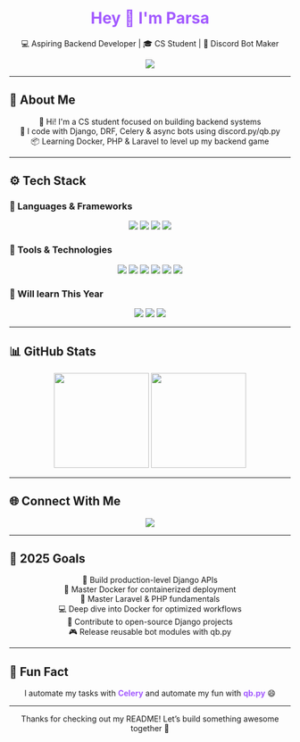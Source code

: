 <h1 align="center" style="color:#A259FF;">Hey 👋 I'm Parsa</h1>

<p align="center">
  💻 Aspiring Backend Developer | 🎓 CS Student | 🤖 Discord Bot Maker  
</p>

<p align="center">
  <img src="https://readme-typing-svg.demolab.com?font=Fira+Code&pause=1000&color=A259FF&center=true&vCenter=true&width=460&lines=Python+%7C+Django+%7C+Celery+%7C+DRF;Discord+Bots+with+discord.py;Learning+Docker%2C+PHP+%26+Laravel;Always+Learning+%F0%9F%94%A5+Always+Building" />
</p>

---

## 🧠 About Me

<p align="center">
  👋 Hi! I'm a CS student focused on building backend systems <br>
  🧱 I code with Django, DRF, Celery & async bots using discord.py/qb.py <br>
  📦 Learning Docker, PHP & Laravel to level up my backend game  
</p>

---

## ⚙️ Tech Stack

### 💬 Languages & Frameworks
<p align="center">
  <img src="https://img.shields.io/badge/Python-6F42C1?style=for-the-badge&logo=python&logoColor=white" />
  <img src="https://img.shields.io/badge/Django-3C1361?style=for-the-badge&logo=django&logoColor=white" />
  <img src="https://img.shields.io/badge/HTML5-7D3C98?style=for-the-badge&logo=html5&logoColor=white" />
  <img src="https://img.shields.io/badge/CSS3-8E44AD?style=for-the-badge&logo=css3&logoColor=white" />
</p>

### 🔧 Tools & Technologies
<p align="center">
  <img src="https://img.shields.io/badge/Git-6F42C1?style=for-the-badge&logo=git&logoColor=white" />
  <img src="https://img.shields.io/badge/GitHub-333?style=for-the-badge&logo=github&logoColor=white" />
  <img src="https://img.shields.io/badge/discord.py-9B59B6?style=for-the-badge&logo=discord&logoColor=white" />
  <img src="https://img.shields.io/badge/qb.py-BE4BDB?style=for-the-badge&logo=python&logoColor=white" />
  <img src="https://img.shields.io/badge/Celery-5B2C6F?style=for-the-badge&logo=celery&logoColor=white" />
  <img src="https://img.shields.io/badge/DRF-4A235A?style=for-the-badge&logo=django&logoColor=white" />
</p>

### 🧰 Will learn This Year
<p align="center">
  <img src="https://img.shields.io/badge/Docker-3B3B98?style=for-the-badge&logo=docker&logoColor=white" />
  <img src="https://img.shields.io/badge/PHP-6C3483?style=for-the-badge&logo=php&logoColor=white" />
  <img src="https://img.shields.io/badge/Laravel-8E44AD?style=for-the-badge&logo=laravel&logoColor=white" />
</p>

---

## 📊 GitHub Stats

<div align="center">
  <img src="https://github-readme-stats.vercel.app/api?username=ParsaPorRashidi&show_icons=true&theme=tokyonight&hide_border=true&rank_icon=github" height="170px"/>
  <img src="https://github-readme-stats.vercel.app/api/top-langs/?username=ParsaPorRashidi&layout=compact&theme=tokyonight&hide_border=true" height="170px"/>
</div>

---

## 🌐 Connect With Me

<p align="center">
  <a href="https://discord.gg/yE8tQchmju">
    <img src="https://img.shields.io/badge/Join%20My%20Discord-8E44AD?style=for-the-badge&logo=discord&logoColor=white" />
  </a>
</p>

---

## 🎯 2025 Goals

<p align="center">
  🚀 Build production-level Django APIs <br>
  🐳 Master Docker for containerized deployment <br>
  🧠 Master Laravel & PHP fundamentals <br>
  💻 Deep dive into Docker for optimized workflows <br>
  🤝 Contribute to open-source Django projects <br>
  🎮 Release reusable bot modules with qb.py  
</p>

---

## 🧩 Fun Fact

<p align="center">
  I automate my tasks with <strong style="color:#A259FF;">Celery</strong> and automate my fun with <strong style="color:#A259FF;">qb.py</strong> 😄
</p>

---

<p align="center">
  Thanks for checking out my README! Let’s build something awesome together 💪
</p>
